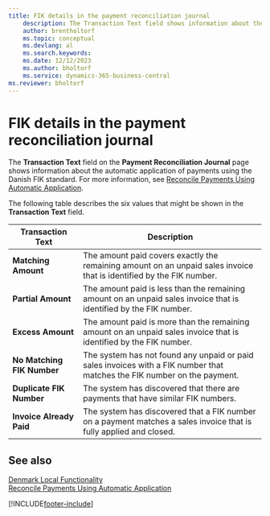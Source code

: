 ```yaml
---
title: FIK details in the payment reconciliation journal
    description: The Transaction Text field shows information about the automatic application of payments using the Danish FIK standard.
    author: brentholtorf
    ms.topic: conceptual
    ms.devlang: al
    ms.search.keywords:
    ms.date: 12/12/2023
    ms.author: bholtorf
    ms.service: dynamics-365-business-central
ms.reviewer: bholtorf
---
```

# FIK details in the payment reconciliation journal
The **Transaction Text** field on the **Payment Reconciliation Journal** page shows information about the automatic application of payments using the Danish FIK standard. For more information, see [Reconcile Payments Using Automatic Application](../../receivables-how-reconcile-payments-auto-application.md).  

 The following table describes the six values that might be shown in the **Transaction Text** field.  

|Transaction Text|Description|  
|-----------------------------------------|---------------------------------------|  
|**Matching Amount**|The amount paid covers exactly the remaining amount on an unpaid sales invoice that is identified by the FIK number.|  
|**Partial Amount**|The amount paid is less than the remaining amount on an unpaid sales invoice that is identified by the FIK number.|  
|**Excess Amount**|The amount paid is more than the remaining amount on an unpaid sales invoice that is identified by the FIK number.|  
|**No Matching FIK Number**|The system has not found any unpaid or paid sales invoices with a FIK number that matches the FIK number on the payment.|  
|**Duplicate FIK Number**|The system has discovered that there are payments that have similar FIK numbers.|  
|**Invoice Already Paid**|The system has discovered that a FIK number on a payment matches a sales invoice that is fully applied and closed.|  

## See also  
[Denmark Local Functionality](denmark-local-functionality.md)  
[Reconcile Payments Using Automatic Application](../../receivables-how-reconcile-payments-auto-application.md)


[!INCLUDE[footer-include](../../includes/footer-banner.md)]